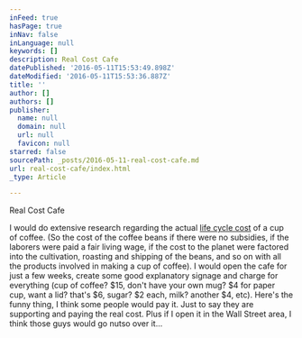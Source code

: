 ```yaml
---
inFeed: true
hasPage: true
inNav: false
inLanguage: null
keywords: []
description: Real Cost Cafe
datePublished: '2016-05-11T15:53:49.898Z'
dateModified: '2016-05-11T15:53:36.887Z'
title: ''
author: []
authors: []
publisher:
  name: null
  domain: null
  url: null
  favicon: null
starred: false
sourcePath: _posts/2016-05-11-real-cost-cafe.md
url: real-cost-cafe/index.html
_type: Article

---
```

Real Cost Cafe

I would do extensive research regarding the actual [life cycle cost][0] of a cup of coffee. (So the cost of the coffee beans if there were no subsidies, if the laborers were paid a fair living wage, if the cost to the planet were factored into the cultivation, roasting and shipping of the beans, and so on with all the products involved in making a cup of coffee). I would open the cafe for just a few weeks, create some good explanatory signage and charge for everything (cup of coffee? $15, don't have your own mug? $4 for paper cup, want a lid? that's $6, sugar? $2 each, milk? another $4, etc). Here's the funny thing, I think some people would pay it. Just to say they are supporting and paying the real cost. Plus if I open it in the Wall Street area, I think those guys would go nutso over it...

[0]: http://ec.europa.eu/environment/gpp/gpp_and_life_costing_en.htm